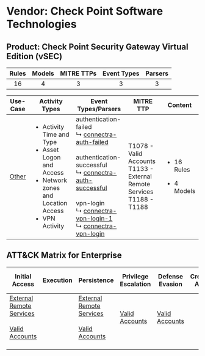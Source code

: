 Vendor: Check Point Software Technologies
=========================================
Product: Check Point Security Gateway Virtual Edition (vSEC)
------------------------------------------------------------
| Rules | Models | MITRE TTPs | Event Types | Parsers |
|:-----:|:------:|:----------:|:-----------:|:-------:|
|  16   |   4    |     3      |      3      |    3    |

|               Use-Case                | Activity Types                                                                                                                          | Event Types/Parsers                                                                                                                                                                                                                                                                                                                                                                                                    | MITRE TTP                                                                       | Content                                              |
|:-------------------------------------:| --------------------------------------------------------------------------------------------------------------------------------------- | ---------------------------------------------------------------------------------------------------------------------------------------------------------------------------------------------------------------------------------------------------------------------------------------------------------------------------------------------------------------------------------------------------------------------- | ------------------------------------------------------------------------------- | ---------------------------------------------------- |
| [Other](../UseCases/usecase_other.md) | <ul><li>Activity Time  and Type</li><li>Asset Logon and Access</li><li>Network zones and Location Access</li><li>VPN Activity</li></ul> |  authentication-failed<br> ↳ [connectra-auth-failed](../Parsers/parserContent_connectra-auth-failed.md)<br><br> authentication-successful<br> ↳ [connectra-auth-successful](../Parsers/parserContent_connectra-auth-successful.md)<br><br> vpn-login<br> ↳ [connectra-vpn-login-1](../Parsers/parserContent_connectra-vpn-login-1.md)<br> ↳ [connectra-vpn-login](../Parsers/parserContent_connectra-vpn-login.md)<br> | T1078 - Valid Accounts<br>T1133 - External Remote Services<br>T1188 - T1188<br> | <ul><li>16 Rules</li></ul><ul><li>4 Models</li></ul> |

ATT&CK Matrix for Enterprise
----------------------------
| Initial Access                                                                                                                                   | Execution | Persistence                                                                                                                                      | Privilege Escalation                                                | Defense Evasion                                                     | Credential Access | Discovery | Lateral Movement | Collection | Command and Control | Exfiltration | Impact |
| ------------------------------------------------------------------------------------------------------------------------------------------------ | --------- | ------------------------------------------------------------------------------------------------------------------------------------------------ | ------------------------------------------------------------------- | ------------------------------------------------------------------- | ----------------- | --------- | ---------------- | ---------- | ------------------- | ------------ | ------ |
| [External Remote Services](https://attack.mitre.org/techniques/T1133)<br><br>[Valid Accounts](https://attack.mitre.org/techniques/T1078)<br><br> |           | [External Remote Services](https://attack.mitre.org/techniques/T1133)<br><br>[Valid Accounts](https://attack.mitre.org/techniques/T1078)<br><br> | [Valid Accounts](https://attack.mitre.org/techniques/T1078)<br><br> | [Valid Accounts](https://attack.mitre.org/techniques/T1078)<br><br> |                   |           |                  |            |                     |              |        |